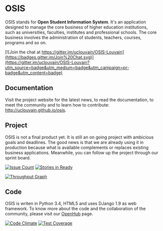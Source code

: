 # OSIS

OSIS stands for **Open Student Information System**. It's an application designed to manage the core business of higher
education institutions, such as universities, faculties, institutes and professional schools. The core business involves
the administration of students, teachers, courses, programs and so on.

[![Join the chat at https://gitter.im/uclouvain/OSIS-Louvain](https://badges.gitter.im/Join%20Chat.svg)](https://gitter.im/uclouvain/OSIS-Louvain?utm_source=badge&utm_medium=badge&utm_campaign=pr-badge&utm_content=badge)

## Documentation

Visit the project website for the latest news, to read the documentation, to meet the community and to learn how to
contribute: http://uclouvain.github.io/osis.

## Project

OSIS is not a final product yet. It is still an on going project with ambicious goals and deadlines. The good news is
that we are already using it in production because what is available complements or replaces existing business
applications. Meanwhile, you can follow up the project through our sprint board.

[![Issue Count](https://codeclimate.com/github/uclouvain/osis-louvain/badges/issue_count.svg)](https://codeclimate.com/github/uclouvain/osis-louvain) [![Stories in Ready](https://badge.waffle.io/uclouvain/osis-louvain.png?label=ready&title=Ready)](http://waffle.io/uclouvain/osis-louvain)

[![Throughput Graph](https://graphs.waffle.io/uclouvain/osis-louvain/throughput.svg)](https://waffle.io/uclouvain/osis-louvain/metrics)

<script type='text/javascript' src='https://www.openhub.net/p/osis-louvain/widgets/project_basic_stats?format=js'></script>

## Code

OSIS is writen in Python 3.4, HTML5 and uses DJango 1.9 as web framework. To know more about the code and the
collaboration of the community, please visit our [OpenHub](https://www.openhub.net/p/osis-louvain) page.

[![Code Climate](https://codeclimate.com/github/uclouvain/osis-louvain/badges/gpa.svg)](https://codeclimate.com/github/uclouvain/osis-louvain) [![Test Coverage](https://codeclimate.com/github/uclouvain/osis-louvain/badges/coverage.svg)](https://codeclimate.com/github/uclouvain/osis-louvain/coverage) 
